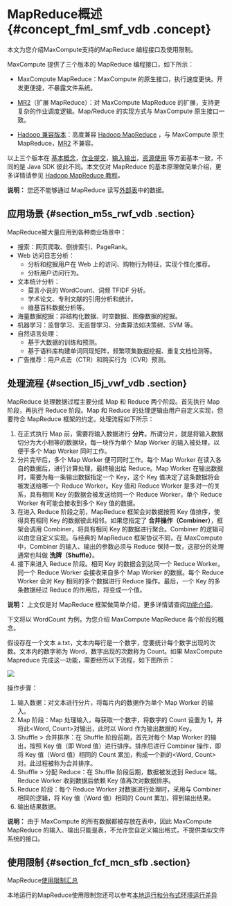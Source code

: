 # MapReduce概述 {#concept_fml_smf_vdb .concept}

本文为您介绍MaxCompute支持的MapReduce 编程接口及使用限制。

MaxCompute 提供了三个版本的 MapReduce 编程接口，如下所示：

-   MaxCompute MapReduce：MaxCompute 的原生接口，执行速度更快。开发更便捷，不暴露文件系统。

-   [MR2](cn.zh-CN/用户指南/MapReduce/概要/扩展MapReduce.md)（扩展 MapReduce）：对 MaxCompute MapReduce 的扩展，支持更复杂的作业调度逻辑。Map/Reduce 的实现方式与 MaxCompute 原生接口一致。

-    [Hadoop 兼容版本](cn.zh-CN/用户指南/MapReduce/概要/开源兼容MapReduce.md)：高度兼容 [Hadoop MapReduce](http://hadoop.apache.org/docs/r1.0.4/cn/mapred_tutorial.html) ，与 MaxCompute 原生 MapReduce，[MR2](https://help.aliyun.com/document_detail/27876.html) 不兼容。


以上三个版本在 [基本概念](cn.zh-CN/用户指南/MapReduce/功能介绍/基本概念.md)，[作业提交](cn.zh-CN/用户指南/MapReduce/功能介绍/作业提交.md)，[输入输出](cn.zh-CN/用户指南/MapReduce/功能介绍/输入与输出.md)，[资源使用](cn.zh-CN/用户指南/MapReduce/功能介绍/资源使用.md) 等方面基本一致，不同的是 Java SDK 彼此不同。本文仅对 MapReduce 的基本原理做简单介绍，更多详情请参见 [Hadoop MapReduce 教程](http://hadoop.apache.org/docs/r1.0.4/cn/mapred_tutorial.html)。

**说明：** 您还不能够通过 MapReduce 读写[外部表](cn.zh-CN/用户指南/处理非结构化数据/访问OSS非结构化数据.md#)中的数据。

## 应用场景 {#section_m5s_rwf_vdb .section}

MapReduce被大量应用到各种商业场景中：

-   搜索：网页爬取、倒排索引、PageRank。
-   Web 访问日志分析：
    -   分析和挖掘用户在 Web 上的访问、购物行为特征，实现个性化推荐。
    -   分析用户访问行为。
-   文本统计分析：
    -   莫言小说的 WordCount、词频 TFIDF 分析。
    -   学术论文、专利文献的引用分析和统计。
    -   维基百科数据分析等。
-   海量数据挖掘：非结构化数据、时空数据、图像数据的挖掘。
-   机器学习：监督学习、无监督学习、分类算法如决策树、SVM 等。
-   自然语言处理：
    -   基于大数据的训练和预测。
    -   基于语料库构建单词同现矩阵，频繁项集数据挖掘、重复文档检测等。
-   广告推荐：用户点击（CTR）和购买行为（CVR）预测。

## 处理流程 {#section_l5j_vwf_vdb .section}

MapReduce 处理数据过程主要分成 Map 和 Reduce 两个阶段。首先执行 Map 阶段，再执行 Reduce 阶段。Map 和 Reduce 的处理逻辑由用户自定义实现，但要符合 MapReduce 框架的约定。处理流程如下所示：

1.  在正式执行 Map 前，需要将输入数据进行 **分片**。所谓分片，就是将输入数据切分为大小相等的数据块，每一块作为单个 Map Worker 的输入被处理，以便于多个 Map Worker 同时工作。
2.  分片完毕后，多个 Map Worker 便可同时工作。每个 Map Worker 在读入各自的数据后，进行计算处理，最终输出给 Reduce。Map Worker 在输出数据时，需要为每一条输出数据指定一个 Key，这个 Key 值决定了这条数据将会被发送给哪一个 Reduce Worker。Key 值和 Reduce Worker 是多对一的关系，具有相同 Key 的数据会被发送给同一个 Reduce Worker，单个 Reduce Worker 有可能会接收到多个 Key 值的数据。
3.  在进入 Reduce 阶段之前，MapReduce 框架会对数据按照 Key 值排序，使得具有相同 Key 的数据彼此相邻。如果您指定了 **合并操作（Combiner）**，框架会调用 Combiner，将具有相同 Key 的数据进行聚合。Combiner 的逻辑可以由您自定义实现。与经典的 MapReduce 框架协议不同，在 MaxCompute 中，Combiner 的输入、输出的参数必须与 Reduce 保持一致，这部分的处理通常也叫做 **洗牌（Shuffle）**。
4.  接下来进入 Reduce 阶段。相同 Key 的数据会到达同一个 Reduce Worker。同一个 Reduce Worker 会接收来自多个 Map Worker 的数据。每个 Reduce Worker 会对 Key 相同的多个数据进行 Reduce 操作。最后，一个 Key 的多条数据经过 Reduce 的作用后，将变成一个值。

**说明：** 上文仅是对 MapReduce 框架做简单介绍，更多详情请查阅[功能介绍](cn.zh-CN/用户指南/MapReduce/功能介绍/基本概念.md#)。

下文将以 WordCount 为例，为您介绍 MaxCompute MapReduce 各个阶段的概念。

假设存在一个文本 a.txt，文本内每行是一个数字，您要统计每个数字出现的次数。文本内的数字称为 Word，数字出现的次数称为 Count。如果 MaxCompute Mapreduce 完成这一功能，需要经历以下流程，如下图所示：

![](http://static-aliyun-doc.oss-cn-hangzhou.aliyuncs.com/assets/img/12013/15415954561922_zh-CN.jpg)

操作步骤：

1.  输入数据：对文本进行分片，将每片内的数据作为单个 Map Worker 的输入。
2.  Map 阶段：Map 处理输入，每获取一个数字，将数字的 Count 设置为 1，并将此<Word, Count\>对输出，此时以 Word 作为输出数据的 Key。
3.  Shuffle \> 合并排序：在 Shuffle 阶段前期，首先对每个 Map Worker 的输出，按照 Key 值（即 Word 值）进行排序。排序后进行 Combiner 操作，即将 Key 值（Word 值）相同的 Count 累加，构成一个新的<Word, Count\>对。此过程被称为合并排序。
4.  Shuffle \> 分配 Reduce：在 Shuffle 阶段后期，数据被发送到 Reduce 端。Reduce Worker 收到数据后依赖 Key 值再次对数据排序。
5.  Reduce 阶段：每个 Reduce Worker 对数据进行处理时，采用与 Combiner 相同的逻辑，将 Key 值（Word 值）相同的 Count 累加，得到输出结果。
6.  输出结果数据。

**说明：** 由于 MaxCompute 的所有数据都被存放在表中，因此 MaxCompute MapReduce 的输入、输出只能是表，不允许您自定义输出格式，不提供类似文件系统的接口。

## 使用限制 {#section_fcf_mcn_sfb .section}

MapReduce[使用限制汇总](cn.zh-CN/用户指南/MapReduce/MR限制项汇总.md#)

本地运行的MapReduce使用限制您还可以参考[本地运行和分布式环境运行差异](cn.zh-CN/用户指南/MapReduce/功能介绍/本地运行.md#section_k3l_t3g_vdb)

